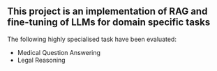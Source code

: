 ## This project is an implementation of RAG and fine-tuning of LLMs for domain specific tasks

The following highly specialised task have been evaluated:

* Medical Question Answering
* Legal Reasoning